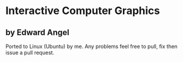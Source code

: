 # Interactive Computer Graphics
## by Edward Angel 

Ported to Linux (Ubuntu) by me. Any problems feel free to pull, fix then issue a pull request.
